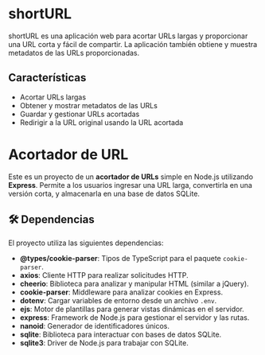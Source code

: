 # shortURL

shortURL es una aplicación web para acortar URLs largas y proporcionar una URL corta y fácil de compartir. La aplicación también obtiene y muestra metadatos de las URLs proporcionadas.

## Características

- Acortar URLs largas
- Obtener y mostrar metadatos de las URLs
- Guardar y gestionar URLs acortadas
- Redirigir a la URL original usando la URL acortada
# Acortador de URL

Este es un proyecto de un **acortador de URLs** simple en Node.js utilizando **Express**. Permite a los usuarios ingresar una URL larga, convertirla en una versión corta, y almacenarla en una base de datos SQLite.

## 🛠️ Dependencias

El proyecto utiliza las siguientes dependencias:

- **@types/cookie-parser**: Tipos de TypeScript para el paquete `cookie-parser`.
- **axios**: Cliente HTTP para realizar solicitudes HTTP.
- **cheerio**: Biblioteca para analizar y manipular HTML (similar a jQuery).
- **cookie-parser**: Middleware para analizar cookies en Express.
- **dotenv**: Cargar variables de entorno desde un archivo `.env`.
- **ejs**: Motor de plantillas para generar vistas dinámicas en el servidor.
- **express**: Framework de Node.js para gestionar el servidor y las rutas.
- **nanoid**: Generador de identificadores únicos.
- **sqlite**: Biblioteca para interactuar con bases de datos SQLite.
- **sqlite3**: Driver de Node.js para trabajar con SQLite.
